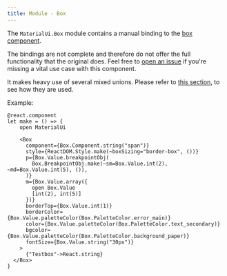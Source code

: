 ```yaml
---
title: Module - Box
---
```


The `MaterialUi.Box` module contains a manual binding to the
[box component](https://material-ui.com/components/box/#box).

The bindings are not complete and therefore do not offer the full functionality
that the original does. Feel free to
[open an issue](https://github.com/cca-io/rescript-material-ui/issues) if you're
missing a vital use case with this component.

It makes heavy use of several mixed unions. Please refer to
[this section](union-values.md#rules-for-mixed-unions), to see how they are
used.

Example:

```rescript
@react.component
let make = () => {
    open MaterialUi

    <Box
      component={Box.Component.string("span")}
      style={ReactDOM.Style.make(~boxSizing="border-box", ())}
      p={Box.Value.breakpointObj(
        Box.BreakpointObj.make(~sm=Box.Value.int(2), ~md=Box.Value.int(5), ()),
      )}
      m={Box.Value.array({
        open Box.Value
        [int(2), int(5)]
      })}
      borderTop={Box.Value.int(1)}
      borderColor={Box.Value.paletteColor(Box.PaletteColor.error_main)}
      color={Box.Value.paletteColor(Box.PaletteColor.text_secondary)}
      bgcolor={Box.Value.paletteColor(Box.PaletteColor.background_paper)}
      fontSize={Box.Value.string("30px")}
    >
      {"Testbox"->React.string}
  </Box>
}
```

